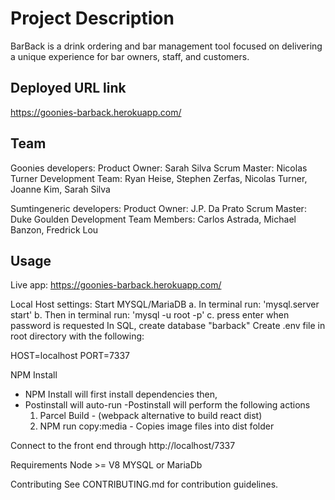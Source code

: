 # Project Description

BarBack is a drink ordering and bar management tool focused on delivering a unique experience for bar owners, staff, and customers.

## Deployed URL link

https://goonies-barback.herokuapp.com/

## Team

Goonies developers:
Product Owner: Sarah Silva
Scrum Master: Nicolas Turner
Development Team: Ryan Heise, Stephen Zerfas, Nicolas Turner, Joanne Kim, Sarah Silva

Sumtingeneric developers:
Product Owner: J.P. Da Prato
Scrum Master: Duke Goulden
Development Team Members: Carlos Astrada, Michael Banzon, Fredrick Lou

## Usage

Live app: https://goonies-barback.herokuapp.com/

Local Host settings:
Start MYSQL/MariaDB
a. In terminal run: 'mysql.server start'
b. Then in terminal run: 'mysql -u root -p'
c. press enter when password is requested
In SQL, create database "barback"
Create .env file in root directory with the following:

HOST=localhost
PORT=7337

NPM Install

- NPM Install will first install dependencies then,
- Postinstall will auto-run
  -Postinstall will perform the following actions
  1. Parcel Build - (webpack alternative to build react dist)
  2. NPM run copy:media - Copies image files into dist folder

Connect to the front end through http://localhost/7337

Requirements
Node >= V8
MYSQL or MariaDb

Contributing
See CONTRIBUTING.md for contribution guidelines.
